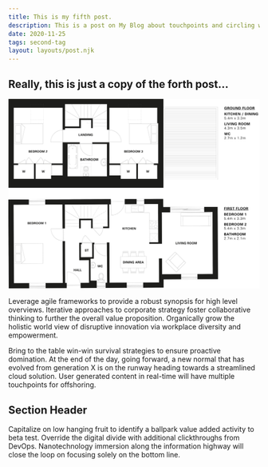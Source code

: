 ```yaml
---
title: This is my fifth post.
description: This is a post on My Blog about touchpoints and circling wagons.
date: 2020-11-25
tags: second-tag
layout: layouts/post.njk
---
```

## Really, this is  just a copy of the forth post...

![img/R2-5_web.jpg](/img/R2-5_web.jpg)

Leverage agile frameworks to provide a robust synopsis for high level overviews. Iterative approaches to corporate strategy foster collaborative thinking to further the overall value proposition. Organically grow the holistic world view of disruptive innovation via workplace diversity and empowerment.

Bring to the table win-win survival strategies to ensure proactive domination. At the end of the day, going forward, a new normal that has evolved from generation X is on the runway heading towards a streamlined cloud solution. User generated content in real-time will have multiple touchpoints for offshoring.

## Section Header

Capitalize on low hanging fruit to identify a ballpark value added activity to beta test. Override the digital divide with additional clickthroughs from DevOps. Nanotechnology immersion along the information highway will close the loop on focusing solely on the bottom line.

